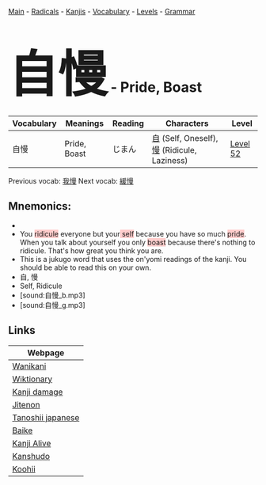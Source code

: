 <style> bigfont {font-size: 100px}</style>
[Main](../README.md) -
[Radicals](../radicals.md) -
[Kanjis](../kanjis.md) -
[Vocabulary](../vocabulary.md) -
[Levels](../levels.md) -
[Grammar](../grammar.md)
# <bigfont> 自慢</bigfont> - Pride, Boast 

| Vocabulary | Meanings | Reading | Characters | Level |
| --- | --- | --- | --- | --- |
| 自慢 | Pride, Boast | じまん |  [自](../kanjis/自.md) (Self, Oneself), [慢](../kanjis/慢.md) (Ridicule, Laziness) | [Level 52](../levels/wk_level52.md) |

Previous vocab: [我慢](我慢.md) Next vocab: [緩慢](緩慢.md) 

## Mnemonics:

* 
* You <span style="background-color:#ffcccb"> ridicule</span> everyone but your<span style="background-color:#ffcccb"> self</span> because you have so much <span style="background-color:#ffcccb"> pride</span>. When you talk about yourself you only <span style="background-color:#ffcccb"> boast</span> because there's nothing to ridicule. That's how great you think you are.
* This is a jukugo word that uses the on'yomi readings of the kanji. You should be able to read this on your own.
* 自, 慢
* Self, Ridicule
* [sound:自慢_b.mp3]
* [sound:自慢_g.mp3]


## Links 

| Webpage |
| --- |
| [Wanikani          ](https://www.wanikani.com/kanji/自慢) |
| [Wiktionary        ](https://en.wiktionary.org/wiki/自慢) |
| [Kanji damage      ](http://www.kanjidamage.com/kanji/search?utf8=✓&q=自慢) |
| [Jitenon           ](https://jitenon.com/kanji/自慢) |
| [Tanoshii japanese ](https://www.tanoshiijapanese.com/dictionary/kanji.cfm?k=自慢) |
| [Baike             ](https://baike.baidu.com/item/自慢) |
| [Kanji Alive       ](https://app.kanjialive.com/自慢) |
| [Kanshudo          ](https://www.kanshudo.com/searchmn?q=自慢) |
| [Koohii            ](https://kanji.koohii.com/study/kanji/自慢) |
